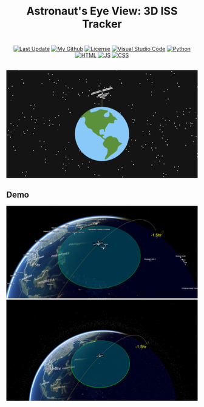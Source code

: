 <h1 align="center">Astronaut's Eye View: 3D ISS Tracker</h1>
  <h3> </h3>

</div>

<br/>

<div align="center">
  <a href="https://github.com/AndrewKim2807"><img alt="Last Update" src="https://img.shields.io/badge/Last Updated-9 May 2024-green"></a>
  <a href="https://github.com/AndrewKim2807"><img alt="My Github" src="https://img.shields.io/badge/GitHub-%23121011.svg?logo=github&logoColor=white"></a>
  <a href="https://github.com/AndrewKim2807/Real-Time-ISS-Tracking"><img alt="License" src="https://img.shields.io/badge/License-MIT-red"></a>
  <a href="#"><img alt="Visual Studio Code" src="https://img.shields.io/badge/Visual%20Studio%20Code-0078d7.svg?logo=visual-studio-code&logoColor=white"></a>
  <a href="#"><img alt="Python" src="https://img.shields.io/badge/Python-3776AB?logo=python&logoColor=fff"></a>
  <a href="#"><img alt="HTML" src="https://img.shields.io/badge/HTML-%23E34F26.svg?logo=html5&logoColor=white"></a>
  <a href="#"><img alt="JS" src="https://img.shields.io/badge/JavaScript-F7DF1E?logo=javascript&logoColor=000"></a>
  <a href="#"><img alt="CSS" src="https://img.shields.io/badge/CSS-1572B6?logo=css3&logoColor=fff"></a>
</div>

<br/>

![Thumbnail](https://github.com/AndrewKim2807/Real-Time-ISS-Tracking/blob/main/Real%20Time%20ISS%20Locator.png)

## Demo

![Demo 1](https://github.com/AndrewKim2807/Real-Time-ISS-Tracking/blob/main/3D%20ISS%20Tracking/ISS%20Overhead%20Demo.png)
![Demo 2](https://github.com/AndrewKim2807/Real-Time-ISS-Tracking/blob/main/3D%20ISS%20Tracking/ISS%20Overhead%20Demo%202.png)
